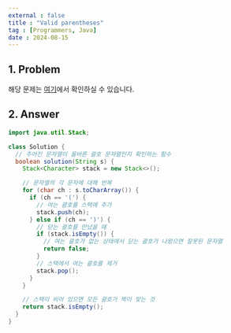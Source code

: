 ```yaml
---
external : false
title : "Valid parentheses"
tag : [Programmers, Java]
date : 2024-08-15
---
```


## 1. Problem

해당 문제는 [여기](https://school.programmers.co.kr/learn/courses/30/lessons/12909)에서 확인하실 수 있습니다.

## 2. Answer

```java
import java.util.Stack;

class Solution {
  // 주어진 문자열이 올바른 괄호 문자열인지 확인하는 함수
  boolean solution(String s) {
    Stack<Character> stack = new Stack<>();

    // 문자열의 각 문자에 대해 반복
    for (char ch : s.toCharArray()) {
      if (ch == '(') {
        // 여는 괄호를 스택에 추가
        stack.push(ch);
      } else if (ch == ')') {
        // 닫는 괄호를 만났을 때
        if (stack.isEmpty()) {
          // 여는 괄호가 없는 상태에서 닫는 괄호가 나왔으면 잘못된 문자열
          return false;
        }
        // 스택에서 여는 괄호를 제거
        stack.pop();
      }
    }

    // 스택이 비어 있으면 모든 괄호가 짝이 맞는 것
    return stack.isEmpty();
  }
}
```
